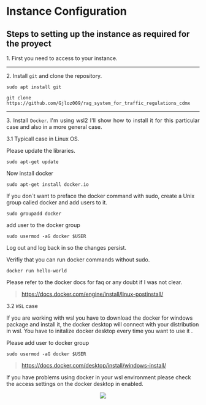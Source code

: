 # Instance Configuration

## Steps to setting up the instance as required for the proyect
<p align="justify">
1. First you need to access to your instance.
</p>

---

<p align="justify">
2. Install <code>git</code> and clone the repository.
</p>

```
sudo apt install git
```
```
git clone https://github.com/Gjloz009/rag_system_for_traffic_regulations_cdmx
```
---

<p align="justify">
3. Install <code>Docker</code>. I'm using wsl2 I'll show how to install it for this particular case and also in a more general case.
</p>

<p align="justify">
3.1 Typicall case in Linux OS.
</p>

Please update the libraries.

```
sudo apt-get update
```
Now install docker 

```
sudo apt-get install docker.io
```

If you don´t want to preface the docker command with sudo, create a Unix group called docker and add users to it.

```
sudo groupadd docker
```

add user to the docker group

```
sudo usermod -aG docker $USER
```

Log out and log back in so the changes persist.

Verifiy that you can run docker commands without sudo.

```
docker run hello-world
```
Please refer to the docker docs for faq or any doubt if I was not clear.

> https://docs.docker.com/engine/install/linux-postinstall/

<p align="justify">
3.2 <code>WSL</code> case 
</p>

If you are working with wsl you have to download the docker for windows package and install it, the docker desktop will connect with your distribution in wsl. You have to initalize docker desktop every time you want to use it .

Please add user to docker group

```
sudo usermod -aG docker $USER
```

> https://docs.docker.com/desktop/install/windows-install/

If you have problems using docker in your wsl environment please check the access settings on the docker desktop in enabled.

<p align="center">
  <img src="images\docker_desktop_1.png">
</p>
